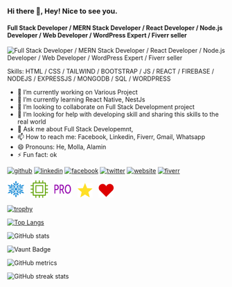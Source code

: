 ### Hi there 👋,  Hey! Nice to see you.
#### Full Stack Developer / MERN Stack Developer / React Developer / Node.js Developer / Web Developer / WordPress Expert / Fiverr seller
![Full Stack Developer / MERN Stack Developer / React Developer / Node.js Developer / Web Developer / WordPress Expert / Fiverr seller](https://media.licdn.com/dms/image/D5603AQFXhr8rBCwldw/profile-displayphoto-shrink_800_800/0/1694612612226?e=1708560000&v=beta&t=9NQOwEvECLWjVdTp25n8QoKVEBO5A_W6PMxqL41GF1g)


Skills: HTML / CSS / TAILWIND / BOOTSTRAP /  JS / REACT / FIREBASE / NODEJS / EXPRESSJS / MONGODB / SQL / WORDPRESS

- 🔭 I’m currently working on Various Project 
- 🌱 I’m currently learning React Native, NestJs 
- 👯 I’m looking to collaborate on Full Stack Development project 
- 🤔 I’m looking for help with developing skill and sharing this skills to the real world 
- 💬 Ask me about Full Stack Developemnt,  
- 📫 How to reach me: Facebook, Linkedin, Fiverr, Gmail, Whatsapp 
- 😄 Pronouns: He, Molla, Alamin 
- ⚡ Fun fact: ok 


[<img src='https://cdn.jsdelivr.net/npm/simple-icons@3.0.1/icons/github.svg' alt='github' height='40'>](https://github.com/iamraselmolla)  [<img src='https://cdn.jsdelivr.net/npm/simple-icons@3.0.1/icons/linkedin.svg' alt='linkedin' height='40'>](https://www.linkedin.com/in/iamraselmolla/)  [<img src='https://cdn.jsdelivr.net/npm/simple-icons@3.0.1/icons/facebook.svg' alt='facebook' height='40'>](https://www.facebook.com/iamraselmolla)  [<img src='https://cdn.jsdelivr.net/npm/simple-icons@3.0.1/icons/twitter.svg' alt='twitter' height='40'>](https://twitter.com/iamraselmolla)  [<img src='https://cdn.jsdelivr.net/npm/simple-icons@3.0.1/icons/icloud.svg' alt='website' height='40'>](https://iamraselmolla.netlify.app/)  [<img src='https://cdn.jsdelivr.net/npm/simple-icons@3.0.1/icons/fiverr.svg' alt='fiverr' height='40'>](https://www.fiverr.com/raselmolla6336?up_rollout=true)  

<a href='https://archiveprogram.github.com/'><img src='https://raw.githubusercontent.com/acervenky/animated-github-badges/master/assets/acbadge.gif' width='40' height='40'></a> <a href='https://docs.github.com/en/developers'><img src='https://raw.githubusercontent.com/acervenky/animated-github-badges/master/assets/devbadge.gif' width='40' height='40'></a> <a href='https://github.com/pricing'><img src='https://raw.githubusercontent.com/acervenky/animated-github-badges/master/assets/pro.gif' width='40' height='40'></a> <a href='https://stars.github.com/'><img src='https://raw.githubusercontent.com/acervenky/animated-github-badges/master/assets/starbadge.gif' width='35' height='35'></a> <a href='https://docs.github.com/en/github/supporting-the-open-source-community-with-github-sponsors'><img src='https://raw.githubusercontent.com/acervenky/animated-github-badges/master/assets/sponsorbadge.gif' width='35' height='35'></a> 

[![trophy](https://github-profile-trophy.vercel.app/?username=iamraselmolla)](https://github.com/ryo-ma/github-profile-trophy)

[![Top Langs](https://github-readme-stats.vercel.app/api/top-langs/?username=iamraselmolla)](https://github.com/anuraghazra/github-readme-stats)

![GitHub stats](https://github-readme-stats.vercel.app/api?username=iamraselmolla&show_icons=true&count_private=true)  

![Vaunt Badge](https://api.vaunt.dev/v1/github/entities/iamraselmolla/contributions?format=svg&private=true)  

![GitHub metrics](https://metrics.lecoq.io/iamraselmolla)  

![GitHub streak stats](https://streak-stats.demolab.com/?user=iamraselmolla)
